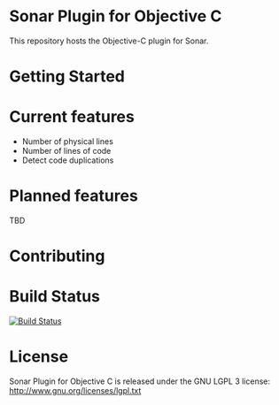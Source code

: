 Sonar Plugin for Objective C
============================
This repository hosts the Objective-C plugin for Sonar.

Getting Started
===============

Current features
================
* Number of physical lines
* Number of lines of code
* Detect code duplications

Planned features
================
TBD

Contributing
============

Build Status
============
[![Build Status](https://buildhive.cloudbees.com/job/fhelg/job/sonar-objective-c/badge/icon)](https://buildhive.cloudbees.com/job/fhelg/job/sonar-objective-c/)

License
=======
Sonar Plugin for Objective C is released under the GNU LGPL 3 license:
http://www.gnu.org/licenses/lgpl.txt